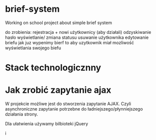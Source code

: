 # brief-system
Working on school project about simple brief system

do zrobienia:
rejestracja + nowi użytkownicy (aby działali)
odzyskiwanie hasło
wyświetlanie/ zmiana statusu
usuwanie użytkownika
edytowanie briefu
jak juz wypenimy bierf to aby uzytkownik miał mozliwość wyświetlania swojego biefu 


# Stack technologicznny

# Jak zrobić zapytanie ajax

W projekcie możliwe jest do stworzenia zapytanie AJAX.
Czyli asynchroniczne zapytanie potrzebne do ładniejszego/płynniejszego działania strony.

Dla ułatwienia używamy bilbioteki jQuery

i